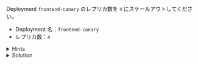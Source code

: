 Deployment `frontend-canary` のレプリカ数を `4` にスケールアウトしてください。  

- Deployment 名：`frontend-canary`
- レプリカ数：`4`


<details>
  <summary>Hints</summary>

マニフェスト ファイルの `replicas` フィールドを変更します。  
または `kubectl scale deployment` コマンドを実行します。

</details>

<details>
  <summary>Solution</summary>

`kubectl scale deployment frontend-canary --replicas=4`{{execute}} を実行します。

</details>

